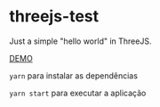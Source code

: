# threejs-test

Just a simple "hello world" in ThreeJS.

[DEMO](https://daniofilho.com.br/estudos/threejs)

`yarn` para instalar as dependências

`yarn start` para executar a aplicação
